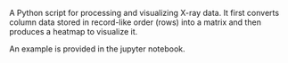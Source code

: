 
A Python script for processing and visualizing X-ray data. It first converts
column data stored in record-like order (rows) into a matrix and then produces
a heatmap to visualize it.

An example is provided in the jupyter notebook. 
